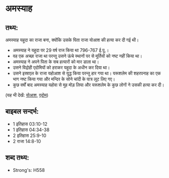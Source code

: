# अमस्याह #

## तथ्य: ##

अमस्याह यहूदा का राजा बना, क्योंकि उसके पिता राजा योआश की हत्या कर दी गई थी।

* अमस्याह ने यहूदा पर 29 वर्ष राज किया था 796-767 ई.पू.।
* वह एक अच्छा राजा था परन्तु उसने ऊंचे स्थानों पर से मूर्तियों को नष्ट नहीं किया था।
* अमस्याह ने अपने पिता के सब हत्यारों को मार डाला था।
* उसने विद्रोही एदोमियों को हराकर यहूदा के अधीन कर दिया था।
* उसने इस्राएल के राजा यहोआश से युद्ध किया परन्तु हार गया था। यरूशलेम की शहरपनाह का एक भाग नष्ट किया गया और मन्दिर के सोने चांदी के पात्र लूट लिए गए।
* कुछ वर्षों बाद अमस्याह यहोवा से मुह मोड़ लिया और यरूशलेम के कुछ लोगों ने उसकी हत्या कर दी।

(यह भी देखें: [योआश](../joash.md), [एदोम](../edom.md))

## बाइबल सन्दर्भ: ##

* 1 इतिहास 03:10-12
* 1 इतिहास 04:34-38
* 2 इतिहास 25:9-10
* 2 राजा 14:8-10

## शब्द तथ्य: ##

* Strong's: H558
